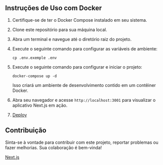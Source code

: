 ## Instruções de Uso com Docker 

1. Certifique-se de ter o Docker Compose instalado em seu sistema.

2. Clone este repositório para sua máquina local.

3. Abra um terminal e navegue até o diretório raiz do projeto.

4. Execute o seguinte comando para configurar as variáveis de ambiente:

    ````
    cp .env.exemple .env
    ````

4. Execute o seguinte comando para configurar e iniciar o projeto:

    ````
    docker-compose up -d
    ````
    Isso criará um ambiente de desenvolvimento contido em um contêiner Docker. 

5. Abra seu navegador e acesse `http://localhost:3001` para visualizar o aplicativo Next.js em ação.

6. [Deploy](https://events-frontend-dun.vercel.app/)

## Contribuição

Sinta-se à vontade para contribuir com este projeto, reportar problemas ou fazer melhorias. Sua colaboração é bem-vinda!


[Next.js](https://nextjs.org/docs/deployment)
